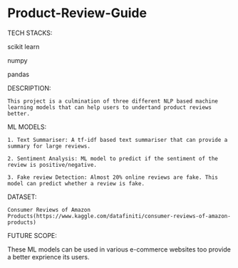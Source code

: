 # Product-Review-Guide


TECH STACKS:

  scikit learn
  
  numpy
  
  pandas
  
  
  
DESCRIPTION:

    This project is a culmination of three different NLP based machine learning models that can help users to undertand product reviews better.
    
    
ML MODELS:

    1. Text Summariser: A tf-idf based text summariser that can provide a summary for large reviews.
    
    2. Sentiment Analysis: ML model to predict if the sentiment of the review is positive/negative.
    
    3. Fake review Detection: Almost 20% online reviews are fake. This model can predict whether a review is fake.
    


DATASET:

    Consumer Reviews of Amazon Products(https://www.kaggle.com/datafiniti/consumer-reviews-of-amazon-products)
 
 
FUTURE SCOPE:

   These ML models can be used in various e-commerce websites too provide a better exprience its users.
